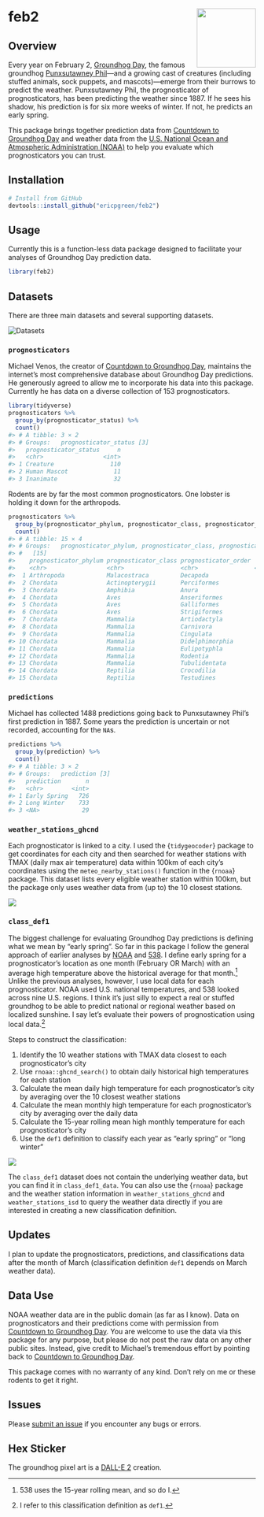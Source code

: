 
<!-- README.md is generated from README.Rmd -->

# feb2 <img src="man/figures/hex.png" align="right" alt="" width="120" />

## Overview

Every year on February 2, [Groundhog
Day](https://en.wikipedia.org/wiki/Groundhog_Day), the famous groundhog
[Punxsutawney Phil](https://en.wikipedia.org/wiki/Punxsutawney_Phil)—and
a growing cast of creatures (including stuffed animals, sock puppets,
and mascots)—emerge from their burrows to predict the weather.
Punxsutawney Phil, the prognosticator of prognosticators, has been
predicting the weather since 1887. If he sees his shadow, his prediction
is for six more weeks of winter. If not, he predicts an early spring.

This package brings together prediction data from [Countdown to
Groundhog Day](https://countdowntogroundhogday.com/) and weather data
from the [U.S. National Ocean and Atmospheric Administration
(NOAA)](https://www.noaa.gov/) to help you evaluate which
prognosticators you can trust.

## Installation

``` r
# Install from GitHub
devtools::install_github("ericpgreen/feb2")
```

## Usage

Currently this is a function-less data package designed to facilitate
your analyses of Groundhog Day prediction data.

``` r
library(feb2)
```

## Datasets

There are three main datasets and several supporting datasets.

![Datasets](man/figures/feb2%20data.png)

### `prognosticators`

Michael Venos, the creator of [Countdown to Groundhog
Day](https://countdowntogroundhogday.com/), maintains the internet’s
most comprehensive database about Groundhog Day predictions. He
generously agreed to allow me to incorporate his data into this package.
Currently he has data on a diverse collection of 153 prognosticators.

``` r
library(tidyverse)
prognosticators %>%
  group_by(prognosticator_status) %>%
  count()
#> # A tibble: 3 × 2
#> # Groups:   prognosticator_status [3]
#>   prognosticator_status     n
#>   <chr>                 <int>
#> 1 Creature                110
#> 2 Human Mascot             11
#> 3 Inanimate                32
```

Rodents are by far the most common prognosticators. One lobster is
holding it down for the arthropods.

``` r
prognosticators %>%
  group_by(prognosticator_phylum, prognosticator_class, prognosticator_order) %>%
  count()
#> # A tibble: 15 × 4
#> # Groups:   prognosticator_phylum, prognosticator_class, prognosticator_order
#> #   [15]
#>    prognosticator_phylum prognosticator_class prognosticator_order     n
#>    <chr>                 <chr>                <chr>                <int>
#>  1 Arthropoda            Malacostraca         Decapoda                 1
#>  2 Chordata              Actinopterygii       Perciformes              1
#>  3 Chordata              Amphibia             Anura                    1
#>  4 Chordata              Aves                 Anseriformes             2
#>  5 Chordata              Aves                 Galliformes              1
#>  6 Chordata              Aves                 Strigiformes             1
#>  7 Chordata              Mammalia             Artiodactyla             1
#>  8 Chordata              Mammalia             Carnivora                9
#>  9 Chordata              Mammalia             Cingulata                1
#> 10 Chordata              Mammalia             Didelphimorphia          3
#> 11 Chordata              Mammalia             Eulipotyphla             7
#> 12 Chordata              Mammalia             Rodentia               121
#> 13 Chordata              Mammalia             Tubulidentata            1
#> 14 Chordata              Reptilia             Crocodilia               2
#> 15 Chordata              Reptilia             Testudines               1
```

### `predictions`

Michael has collected 1488 predictions going back to Punxsutawney Phil’s
first prediction in 1887. Some years the prediction is uncertain or not
recorded, accounting for the `NA`s.

``` r
predictions %>%
  group_by(prediction) %>%
  count()
#> # A tibble: 3 × 2
#> # Groups:   prediction [3]
#>   prediction       n
#>   <chr>        <int>
#> 1 Early Spring   726
#> 2 Long Winter    733
#> 3 <NA>            29
```

### `weather_stations_ghcnd`

Each prognosticator is linked to a city. I used the {`tidygeocoder`}
package to get coordinates for each city and then searched for weather
stations with TMAX (daily max air temperature) data within 100km of each
city’s coordinates using the `meteo_nearby_stations()` function in the
{`rnoaa`} package. This dataset lists every eligible weather station
within 100km, but the package only uses weather data from (up to) the 10
closest stations.

![](man/figures/README-map2-1.png)<!-- -->

### `class_def1`

The biggest challenge for evaluating Groundhog Day predictions is
defining what we mean by “early spring”. So far in this package I follow
the general approach of earlier analyses by
[NOAA](https://www.ncei.noaa.gov/news/groundhog-day-forecasts-and-climate-history)
and
[538](https://fivethirtyeight.com/features/groundhogs-do-not-make-good-meteorologists/).
I define early spring for a prognosticator’s location as one month
(February OR March) with an average high temperature above the
historical average for that month.[^1] Unlike the previous analyses,
however, I use local data for each prognosticator. NOAA used U.S.
national temperatures, and 538 looked across nine U.S. regions. I think
it’s just silly to expect a real or stuffed groundhog to be able to
predict national or regional weather based on localized sunshine. I say
let’s evaluate their powers of prognostication using local data.[^2]

Steps to construct the classification:

1.  Identify the 10 weather stations with TMAX data closest to each
    prognosticator’s city
2.  Use `rnoaa::ghcnd_search()` to obtain daily historical high
    temperatures for each station
3.  Calculate the mean daily high temperature for each prognosticator’s
    city by averaging over the 10 closest weather stations
4.  Calculate the mean monthly high temperature for each
    prognosticator’s city by averaging over the daily data
5.  Calculate the 15-year rolling mean high monthly temperature for each
    prognosticator’s city
6.  Use the `def1` definition to classify each year as “early spring” or
    “long winter”

![](man/figures/README-Gobbler-1.png)<!-- -->

The `class_def1` dataset does not contain the underlying weather data,
but you can find it in `class_def1_data`. You can also use the {`rnoaa`}
package and the weather station information in `weather_stations_ghcnd`
and `weather_stations_isd` to query the weather data directly if you are
interested in creating a new classification definition.

## Updates

I plan to update the prognosticators, predictions, and classifications
data after the month of March (classification definition `def1` depends
on March weather data).

## Data Use

NOAA weather data are in the public domain (as far as I know). Data on
prognosticators and their predictions come with permission from
[Countdown to Groundhog Day](https://countdowntogroundhogday.com/). You
are welcome to use the data via this package for any purpose, but please
do not post the raw data on any other public sites. Instead, give credit
to Michael’s tremendous effort by pointing back to [Countdown to
Groundhog Day](https://countdowntogroundhogday.com/).

This package comes with no warranty of any kind. Don’t rely on me or
these rodents to get it right.

## Issues

Please [submit an issue](https://github.com/ericpgreen/feb2/issues) if
you encounter any bugs or errors.

## Hex Sticker

The groundhog pixel art is a [DALL-E 2](https://openai.com/dall-e-2/)
creation.

[^1]: 538 uses the 15-year rolling mean, and so do I.

[^2]: I refer to this classification definition as `def1`.
